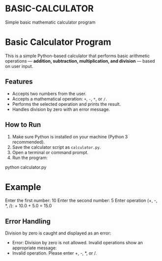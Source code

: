 # BASIC-CALCULATOR
Simple basic mathematic calculator program 

#  Basic Calculator Program

This is a simple Python-based calculator that performs basic arithmetic operations — **addition, subtraction, multiplication, and division** — based on user input.

## Features

- Accepts two numbers from the user.
- Accepts a mathematical operation: `+`, `-`, `*`, or `/`.
- Performs the selected operation and prints the result.
- Handles division by zero with an error message.

## How to Run

1. Make sure Python is installed on your machine (Python 3 recommended).
2. Save the calculator script as `calculator.py`.
3. Open a terminal or command prompt.
4. Run the program:

python calculator.py

# Example
Enter the first number: 10
Enter the second number: 5
Enter operation (+, -, *, /): +
10.0 + 5.0 = 15.0

## Error Handling
Division by zero is caught and displayed as an error:
   - Error: Division by zero is not allowed.
Invalid operations show an appropriate message: 
   - Invalid operation. Please enter +, -, *, or /.
